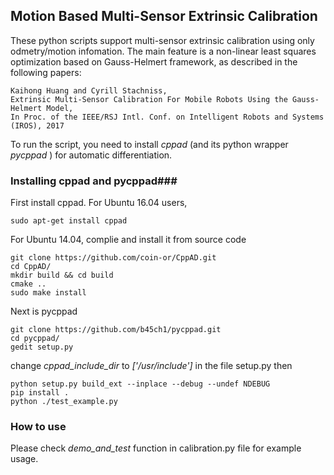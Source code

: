 Motion Based Multi-Sensor Extrinsic Calibration 
------------
These python scripts support multi-sensor extrinsic calibration using only odmetry/motion infomation.
The main feature is a non-linear least squares optimization based on Gauss-Helmert framework, as described in the following papers:

	Kaihong Huang and Cyrill Stachniss,
	Extrinsic Multi-Sensor Calibration For Mobile Robots Using the Gauss-Helmert Model, 
	In Proc. of the IEEE/RSJ Intl. Conf. on Intelligent Robots and Systems (IROS), 2017


To run the script, you need to install *cppad* (and its python wrapper *pycppad* ) for automatic differentiation.
### Installing cppad and pycppad###
First install cppad. For Ubuntu 16.04 users, 
```
sudo apt-get install cppad
```
For Ubuntu 14.04, complie and install it from source code
```
git clone https://github.com/coin-or/CppAD.git
cd CppAD/
mkdir build && cd build
cmake ..
sudo make install
```
Next is pycppad
```
git clone https://github.com/b45ch1/pycppad.git
cd pycppad/
gedit setup.py
```
change *cppad_include_dir* to *['/usr/include']*  in the file setup.py then
```
python setup.py build_ext --inplace --debug --undef NDEBUG
pip install .
python ./test_example.py
```
### How to use ###
Please check *demo_and_test* function in calibration.py file for example usage.